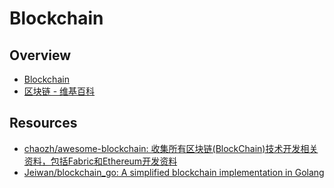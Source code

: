 # Blockchain

## Overview

- [Blockchain](https://www.blockchain.com/)
- [区块链 - 维基百科](https://zh.wikipedia.org/wiki/%E5%8C%BA%E5%9D%97%E9%93%BE)

## Resources

- [chaozh/awesome-blockchain: 收集所有区块链(BlockChain)技术开发相关资料，包括Fabric和Ethereum开发资料](https://github.com/chaozh/awesome-blockchain)
- [Jeiwan/blockchain_go: A simplified blockchain implementation in Golang](https://github.com/Jeiwan/blockchain_go)
